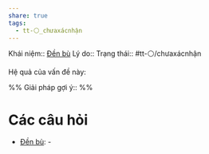 ```yaml
---
share: true
tags:
  - tt-⚪_chưaxácnhận
---
```


Khái niệm:: [Đền bù](../T%E1%BB%AB%20%C4%91i%E1%BB%83n/T%C3%ADch%20c%E1%BB%B1c/%C4%90%E1%BB%81n%20b%C3%B9.md)
Lý do:: 
Trạng thái:: #tt-⚪/chưaxácnhận

Hệ quả của vấn đề này:


%%
Giải pháp gợi ý:: 
%%



# Các câu hỏi
- [Đền bù](../T%E1%BB%AB%20%C4%91i%E1%BB%83n/T%C3%ADch%20c%E1%BB%B1c/%C4%90%E1%BB%81n%20b%C3%B9.md): \-

